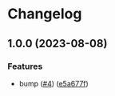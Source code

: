 # Changelog

## 1.0.0 (2023-08-08)


### Features

* bump ([#4](https://github.com/nprashiyer/test-crcd-arm/issues/4)) ([e5a677f](https://github.com/nprashiyer/test-crcd-arm/commit/e5a677f5bdba19a133a2c4f314bb88c27f51852c))
